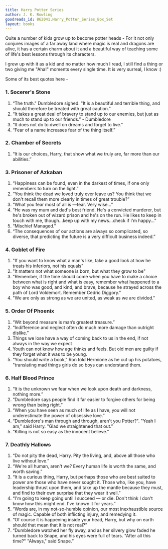 ```yaml
---
title: Harry Potter Series
author: J. K. Rowling
goodreads_id: 862041.Harry_Potter_Series_Box_Set
layout: books
---
```


Quite a number of kids grow up to become potter heads - For it not only conjures images of a far away land where magic is real and dragons are alive, it has a certain charm about it and a beautiful way of teaching some of life's best lessons through its characters.

I grew up with it as a kid and no matter how much I read, I still find a thing or two giving me "Aha!" moments every single time. It is very surreal, I know :)

Some of its best quotes here -

### 1. Socerer's Stone

1. “The truth." Dumbledore sighed. "It is a beautiful and terrible thing, and should therefore be treated with great caution.”
2. “It takes a great deal of bravery to stand up to our enemies, but just as much to stand up to our friends.” - Dumbledore
3. “It does not do to dwell on dreams and forget to live.”
4. “Fear of a name increases fear of the thing itself.”

### 2. Chamber of Secrets

1. “It is our choices, Harry, that show what we truly are, far more than our abilities.”

### 3. Prisoner of Azkaban

1. “Happiness can be found, even in the darkest of times, if one only remembers to turn on the light.”
2. “You think the dead we loved truly ever leave us? You think that we don't recall them more clearly in times of great trouble?”
3. “What you fear most of all is —fear. Very wise...”
4. “He was my mum and dad's best friend. He's a convicted murderer, but he's broken out of wizard prison and he's on the run. He likes to keep in touch with me, though...keep up with my news...check if I'm happy...”
5. “Mischief Managed.”
6. “The consequences of our actions are always so complicated, so diverse, that predicting the future is a very difficult business indeed.”

### 4. Goblet of Fire

1. "If you want to know what a man's like, take a good look at how he treats his inferiors, not his equals"
2. "It matters not what someone is born, but what they grow to be"
3. "Remember, if the time should come when you have to make a choice between what is right and what is easy, remember what happened to a boy who was good, and kind, and brave, because he strayed across the path of Lord Voldemort. Remember Cedric Diggory."
4. "We are only as strong as we are united, as weak as we are divided."

### 5. Order Of Phoenix

1. “Wit beyond measure is man’s greatest treasure.”
2. “Indifference and neglect often do much more damage than outright dislike.”
3. Things we lose have a way of coming back to us in the end, if not always in the way we expect
4. Youth can not know how age thinks and feels. But old men are guilty if they forget what it was to be young.
5. “You should write a book," Ron told Hermione as he cut up his potatoes, "translating mad things girls do so boys can understand them.

### 6. Half Blood Prince

1. “It is the unknown we fear when we look upon death and darkness, nothing more.” 
2. “Dumbledore says people find it far easier to forgive others for being wrong than being right.”
3. “When you have seen as much of life as I have, you will not underestimate the power of obsessive love.” 
4. “Dumbledore's man through and through, aren't you Potter?". "Yeah I am," said Harry. "Glad we straightened that out.” 
5. “Killing is not so easy as the innocent believe.” 

### 7. Deathly Hallows

1. “Do not pity the dead, Harry. Pity the living, and, above all those who live without love.” 
2. “We're all human, aren't we? Every human life is worth the same, and worth saving.” 
3. “It is a curious thing, Harry, but perhaps those who are best suited to power are those who have never sought it. Those who, like you, have leadership thrust upon them, and take up the mantle because they must, and find to their own surprise that they wear it well.”
4. “I'm going to keep going until I succeed — or die. Don't think I don't know how this might end. I've known it for years.” 
5. “Words are, in my not-so-humble opinion, our most inexhaustible source of magic. Capable of both inflicting injury, and remedying it.   
6. “Of course it is happening inside your head, Harry, but why on earth should that mean that it is not real?” 
7. “Dumbledore watched her fly away, and as her silvery glow faded he turned back to Snape, and his eyes were full of tears. "After all this time?" "Always," said Snape.”